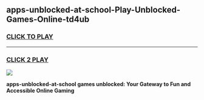 
## apps-unblocked-at-school-Play-Unblocked-Games-Online-td4ub
<h3>
<a href="https://premium76.site?title=apps-unblocked-at-school&ref=25A">CLICK TO PLAY</a></h3>
<hr>

<h3>
<a href="https://premium76.site?title=apps-unblocked-at-school&ref=25A">CLICK 2 PLAY</a>
  
</h3>

<a href="https://premium76.site?title=apps-unblocked-at-school&ref=25A"><img src="https://clearcache.store/games.png"></a>


**apps-unblocked-at-school games unblocked: Your Gateway to Fun and Accessible Online Gaming**
